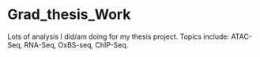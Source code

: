# Grad_thesis_Work
Lots of analysis I did/am doing for my thesis project.
Topics include: ATAC-Seq, RNA-Seq, OxBS-seq, ChIP-Seq.
